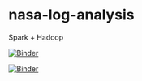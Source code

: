 # nasa-log-analysis
Spark + Hadoop

[![Binder](https://notebooks.gesis.org/binder/badge_logo.svg)](https://notebooks.gesis.org/binder/v2/gh/lucas91batista/nasa-log-analysis/master?urlpath=lab)


[![Binder](https://mybinder.org/badge_logo.svg)](https://mybinder.org/v2/gh/lucas91batista/nasa-log-analysis/master)
